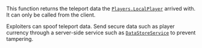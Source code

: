 This function returns the teleport data the [`Players.LocalPlayer`](https://create.roblox.com/docs/reference/engine/classes/Players#LocalPlayer)
arrived with. It can only be called from the client.

Exploiters can spoof teleport data. Send secure data such as player
currency through a server-side service such as [`DataStoreService`](https://create.roblox.com/docs/reference/engine/classes/DataStoreService) to
prevent tampering.